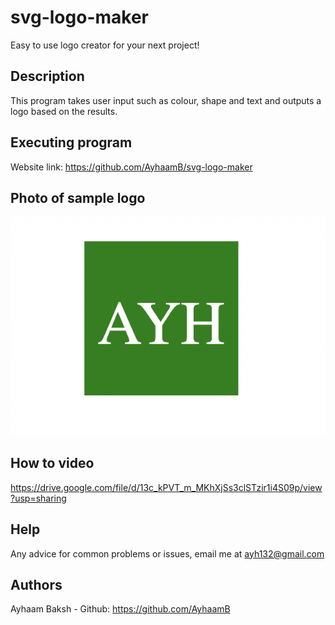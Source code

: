 # svg-logo-maker
Easy to use logo creator for your next project!

## Description
This program takes user input such as colour, shape and text and outputs a logo based on the results.

## Executing program
Website link: https://github.com/AyhaamB/svg-logo-maker

## Photo of sample logo
![My Image](./images/Sample%20SVG%20Logo.png)

## How to video
https://drive.google.com/file/d/13c_kPVT_m_MKhXjSs3clSTzir1i4S09p/view?usp=sharing

## Help
Any advice for common problems or issues, email me at ayh132@gmail.com


## Authors
Ayhaam Baksh - Github: https://github.com/AyhaamB